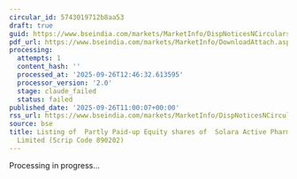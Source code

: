 ```yaml
---
circular_id: 5743019712b8aa53
draft: true
guid: https://www.bseindia.com/markets/MarketInfo/DispNoticesNCirculars.aspx?Noticeid={4EC71E4C-1F8C-4E49-9882-3BD87680F6FF}&noticeno=20250926-27&dt=09/26/2025&icount=27&totcount=50&flag=0
pdf_url: https://www.bseindia.com/markets/MarketInfo/DownloadAttach.aspx?id=20250926-27&attachedId=00744d17-bca0-41c7-a500-82dbeb020259
processing:
  attempts: 1
  content_hash: ''
  processed_at: '2025-09-26T12:46:32.613595'
  processor_version: '2.0'
  stage: claude_failed
  status: failed
published_date: '2025-09-26T11:00:07+00:00'
rss_url: https://www.bseindia.com/markets/MarketInfo/DispNoticesNCirculars.aspx?Noticeid={4EC71E4C-1F8C-4E49-9882-3BD87680F6FF}&noticeno=20250926-27&dt=09/26/2025&icount=27&totcount=50&flag=0
source: bse
title: Listing of  Partly Paid-up Equity shares of  Solara Active Pharma Sciences
  Limited (Scrip Code 890202)
---
```


Processing in progress...